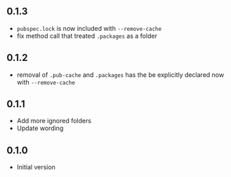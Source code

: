 ## 0.1.3

- `pubspec.lock` is now included with `--remove-cache`
- fix method call that treated `.packages` as a folder

## 0.1.2

- removal of `.pub-cache` and `.packages` has the be explicitly declared now with `--remove-cache`

## 0.1.1

- Add more ignored folders
- Update wording

## 0.1.0

- Initial version
